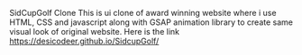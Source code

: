 SidCupGolf Clone
This is ui clone of award winning website where i use HTML, CSS and javascript along with GSAP animation library to create same visual look of original website.
Here is the link https://desicodeer.github.io/SidcupGolf/
